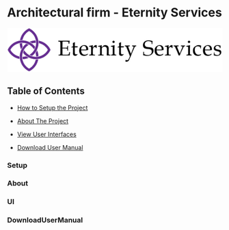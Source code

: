 # Architectural firm - Eternity Services

![alt text](https://github.com/JarrydLeePatel/SP300-Eternity-Services-Ordo/blob/master/ordo/SP300/Images/logo%20ES.png)

## Table of Contents  
* [How to Setup the Project](#Setup) 
<a name="Setup"/>

* [About The Project](#About) 
<a name="About"/>

* [View User Interfaces](#UI) 
<a name="UI"/>

* [Download User Manual](#DownloadUserManual) 
<a name="DownloadUserManual"/>

### Setup

### About

### UI

### DownloadUserManual
